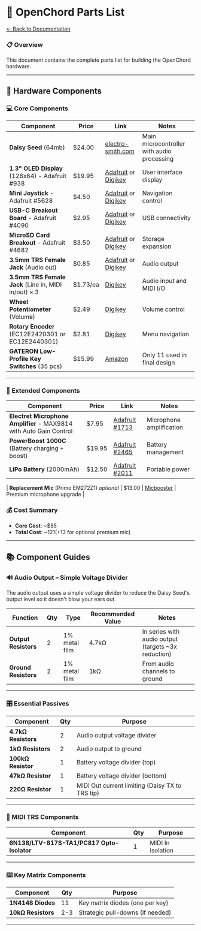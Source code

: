 # 🎵 OpenChord Parts List

[← Back to Documentation](../README.md)

### 📋 Overview

This document contains the complete parts list for building the OpenChord hardware.

---

## 🔧 Hardware Components

### 💻 Core Components

| Component | Price | Link | Notes |
|-----------|-------|------|-------|
| **Daisy Seed** (64mb) | $24.00 | [electro-smith.com](https://electro-smith.com/products/daisy-seed?variant=45234245108004) | Main microcontroller with audio processing |
| **1.3" OLED Display** (128x64) - Adafruit #938 | $19.95 | [Adafruit](https://www.adafruit.com/product/938?srsltid=AfmBOoqArotUO8oXRElwZ378uK7_5B4PLuVrQ6lUtXmzo5qDvlWPG97c) or [Digikey](https://www.digikey.com/en/products/detail/adafruit-industries-llc/938/5774238) | User interface display |
| **Mini Joystick** - Adafruit #5628 | $4.50 | [Adafruit](https://www.adafruit.com/product/5628) or [Digikey](https://www.digikey.com/en/products/detail/adafruit-industries-llc/5628/21839788) | Navigation control |
| **USB-C Breakout Board** - Adafruit #4090 | $2.95 | [Adafruit](https://www.adafruit.com/product/4090) or [Digikey](https://www.digikey.com/en/products/detail/adafruit-industries-llc/4090/9951930?gclsrc=aw.ds&gad_source=1&gad_campaignid=20232005509&gbraid=0AAAAADrbLlgv5G918gXCw7Mjs2-GOwfEn&gclid=CjwKCAjw7fzDBhA7EiwAOqJkh7rJU_q2HvSHWckA-OhgfuaNkxFl6pKy-FL9vPUBsJYN4sl-CAQn4BoCMyEQAvD_BwE) | USB connectivity |
| **MicroSD Card Breakout** - Adafruit #4682 | $3.50 | [Adafruit](https://www.adafruit.com/product/4682) or [Digikey](https://www.digikey.com/en/products/detail/adafruit-industries-llc/4682/12822319?gclsrc=aw.ds&gad_source=1&gad_campaignid=20243136172&gbraid=0AAAAADrbLljgtgGMP-Hf9vXbbCgmAhdnL&gclid=Cj0KCQjw4qHEBhCDARIsALYKFNOMCrdoUGhWjUQsv7L68_WBWqd5tObZsJBwlpf_pgUr4mqvSdI4JGUaAmazEALw_wcB) | Storage expansion |
| **3.5mm TRS Female Jack** (Audio out) | $0.85 | [Adafruit](https://www.adafruit.com/product/1699) or [Digikey](https://www.digikey.com/en/products/detail/kycon-inc/STX-3120-5B/9990114) | Audio output |
| **3.5mm TRS Female Jack** (Line in, MIDI in/out) × 3 | $1.73/ea | [Digikey](https://www.digikey.com/en/products/detail/kycon-inc/STX-3790-5N/9990125) | Audio input and MIDI I/O |
| **Wheel Potentiometer** (Volume) | $2.49 | [Digikey](https://www.digikey.com/en/products/detail/alps-alpine/RK10J12E0A0A/21721435) | Volume control |
| **Rotary Encoder** (EC12E2420301 or EC12E2440301) | $2.81 | [Digikey](https://www.digikey.com/en/products/detail/alps-alpine/EC12E2440301/21721630) | Menu navigation |
| **GATERON Low-Profile Key Switches** (35 pcs) | $15.99 | [Amazon](https://a.co/d/7Rx4Xij) | Only 11 used in final design |

---

### 🔋 Extended Components

| Component | Price | Link | Notes |
|-----------|-------|------|-------|
| **Electret Microphone Amplifier** - MAX9814 with Auto Gain Control | $7.95 | [Adafruit #1713](https://www.adafruit.com/product/1713) | Microphone amplification |
| **PowerBoost 1000C** (Battery charging + boost) | $19.95 | [Adafruit #2465](https://www.adafruit.com/product/2465) | Battery management |
| **LiPo Battery** (2000mAh) | $12.50 | [Adafruit #2011](https://www.adafruit.com/product/2011) | Portable power |

| **Replacement Mic** (Primo EM272Z1) *optional* | $13.00 | [Micbooster](https://micbooster.com/product/primo-em272/?v=0b3b97fa6688) | Premium microphone upgrade |

### 💰 Cost Summary

- **Core Cost**: ~$85
- **Total Cost**: ~$121 (+$13 for optional premium mic)

---

## 📚 Component Guides

### 🔊 Audio Output – Simple Voltage Divider

The audio output uses a simple voltage divider to reduce the Daisy Seed's output level so it doesn't blow your ears out.

| Function | Qty | Type | Recommended Value | Notes |
|----------|-----|------|-------------------|-------|
| **Output Resistors** | 2 | 1% metal film | 4.7kΩ | In series with audio output (targets ~3x reduction) |
| **Ground Resistors** | 2 | 1% metal film | 1kΩ | From audio channels to ground |

---

### 🎛️ Essential Passives

| Component | Qty | Purpose |
|-----------|-----|---------|
| **4.7kΩ Resistors** | 2 | Audio output voltage divider |
| **1kΩ Resistors** | 2 | Audio output to ground |
| **100kΩ Resistor** | 1 | Battery voltage divider (top) |
| **47kΩ Resistor** | 1 | Battery voltage divider (bottom) |
| **220Ω Resistor** | 1 | MIDI Out current limiting (Daisy TX to TRS tip) |

---

### 🎹 MIDI TRS Components

| Component | Qty | Purpose |
|-----------|-----|---------|
| **6N138/LTV-817S-TA1/PC817 Opto-Isolator** | 1 | MIDI In isolation |

---

### ⌨️ Key Matrix Components

| Component | Qty | Purpose |
|-----------|-----|---------|
| **1N4148 Diodes** | 11 | Key matrix diodes (one per key) |
| **10kΩ Resistors** | 2-3 | Strategic pull-downs (if needed) |

---


